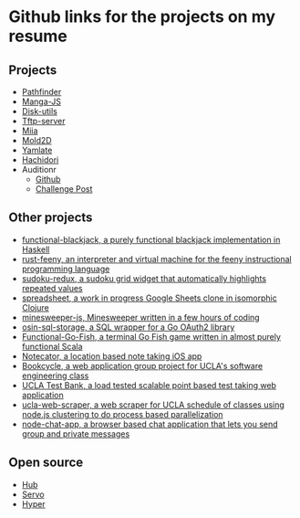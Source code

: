 Github links for the projects on my resume
==========================================

## Projects

*  [Pathfinder](https://phoenix-pathfinder.herokuapp.com)
*  [Manga-JS](https://github.com/DarinM223/manga-js)
*  [Disk-utils](https://github.com/DarinM223/disk-utils)
*  [Tftp-server](https://github.com/DarinM223/tftp-server)
*  [Miia](https://github.com/DarinM223/miia)
*  [Mold2D](https://github.com/DarinM223/mold2d)
*  [Yamlate](https://github.com/DarinM223/yamlate)
*  [Hachidori](https://github.com/DarinM223/hachidori)
* Auditionr
  * [Github](https://github.com/DarinM223/auditionr)
  * [Challenge Post](http://challengepost.com/software/auditionr)

## Other projects

* [functional-blackjack, a purely functional blackjack implementation in Haskell](https://github.com/DarinM223/functional-blackjack)
* [rust-feeny, an interpreter and virtual machine for the feeny instructional programming language](https://github.com/DarinM223/rust-feeny)
* [sudoku-redux, a sudoku grid widget that automatically highlights repeated values](https://github.com/DarinM223/sudoku-redux)
* [spreadsheet, a work in progress Google Sheets clone in isomorphic Clojure](https://github.com/DarinM223/spreadsheet)
* [minesweeper-js, Minesweeper written in a few hours of coding](https://github.com/DarinM223/minesweeper-js)
* [osin-sql-storage, a SQL wrapper for a Go OAuth2 library](https://github.com/DarinM223/osin-sql-storage)
* [Functional-Go-Fish, a terminal Go Fish game written in almost purely functional Scala](https://github.com/DarinM223/Functional-Go-Fish)
* [Notecator, a location based note taking iOS app](https://github.com/DarinM223/Notecator)
* [Bookcycle, a web application group project for UCLA's software engineering class](https://github.com/DarinM223/bookcycle)
* [UCLA Test Bank, a load tested scalable point based test taking web application](https://github.com/scalableinternetservicesarchive/Gattlestar-Balactica)
* [ucla-web-scraper, a web scraper for UCLA schedule of classes using node.js clustering to do process based parallelization](https://github.com/DarinM223/ucla-web-scraper)
* [node-chat-app, a browser based chat application that lets you send group and private messages](https://github.com/DarinM223/node-chat-app)

## Open source

* [Hub](https://github.com/github/hub/pulls?q=is%3Apr+author%3ADarinM223+is%3Aclosed)
* [Servo](https://github.com/servo/servo/pulls?q=is%3Apr+author%3ADarinM223+is%3Aclosed)
* [Hyper](https://github.com/hyperium/hyper/pulls?q=is%3Apr+author%3ADarinM223+is%3Aclosed)

